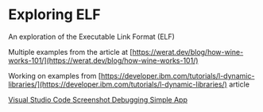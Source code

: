 # Exploring ELF
An exploration of the Executable Link Format (ELF) 

Multiple examples from the article at [https://werat.dev/blog/how-wine-works-101/](https://werat.dev/blog/how-wine-works-101/)

Working on examples from [https://developer.ibm.com/tutorials/l-dynamic-libraries/](https://developer.ibm.com/tutorials/l-dynamic-libraries/) article 

[Visual Studio Code Screenshot Debugging Simple App](Screenshots/gdb-elf-app-in-vscode1.png)
